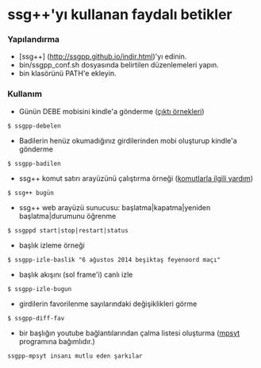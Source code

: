 ssg++'yı kullanan faydalı betikler
==================================

### Yapılandırma

 * [ssg++] (http://ssgpp.github.io/indir.html)'yı edinin. 
 * bin/ssgpp_conf.sh dosyasında belirtilen düzenlemeleri yapın.
 * bin klasörünü PATH'e ekleyin.

### Kullanım

* Günün DEBE mobisini kindle'a gönderme ([çıktı örnekleri](http://ssgpp.github.io/mobi.html))

``
$ ssgpp-debelen
``

* Badilerin henüz okumadığınız girdilerinden mobi oluşturup kindle'a gönderme

``
$ ssgpp-badilen
``

* ssg++ komut satırı arayüzünü çalıştırma örneği ([komutlarla ilgili yardım](http://ssgpp.github.io/#sec-3-2))

``
$ ssg++ bugün
``

* ssg++ web arayüzü sunucusu: başlatma|kapatma|yeniden başlatma|durumunu öğrenme

``
$ ssgppd start|stop|restart|status
``

* başlık izleme örneği

``
$ ssgpp-izle-baslik "6 ağustos 2014 beşiktaş feyenoord maçı"
``

* başlık akışını (sol frame'i) canlı izle

``
$ ssgpp-izle-bugun
``

* girdilerin favorilenme sayılarındaki değişiklikleri görme

``
$ ssgpp-diff-fav
``

* bir başlığın youtube bağlantılarından çalma listesi oluşturma ([mpsyt](https://github.com/np1/mps-youtube/) programına bağımlıdır.)

``
ssgpp-mpsyt insanı mutlu eden şarkılar
``

